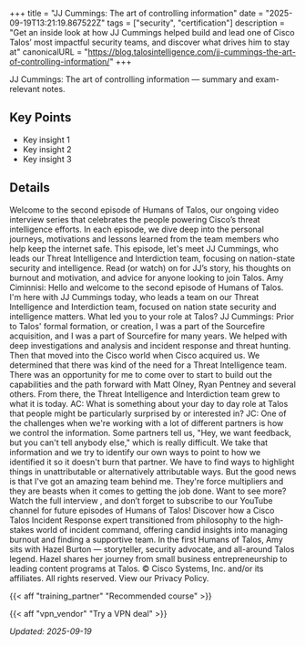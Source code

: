 +++
title = "JJ Cummings: The art of controlling information"
date = "2025-09-19T13:21:19.867522Z"
tags = ["security", "certification"]
description = "Get an inside look at how JJ Cummings helped build and lead one of Cisco Talos’ most impactful security teams, and discover what drives him to stay at"
canonicalURL = "https://blog.talosintelligence.com/jj-cummings-the-art-of-controlling-information/"
+++

JJ Cummings: The art of controlling information — summary and exam-relevant notes.

## Key Points
- Key insight 1
- Key insight 2
- Key insight 3

## Details
Welcome to the second episode of Humans of Talos, our ongoing video interview series that celebrates the people powering Cisco’s threat intelligence efforts. In each episode, we dive deep into the personal journeys, motivations and lessons learned from the team members who help keep the internet safe. This episode, let's meet JJ Cummings, who leads our Threat Intelligence and Interdiction team, focusing on nation-state security and intelligence. Read (or watch) on for JJ’s story, his thoughts on burnout and motivation, and advice for anyone looking to join Talos. Amy Ciminnisi: Hello and welcome to the second episode of Humans of Talos. I'm here with JJ Cummings today, who leads a team on our Threat Intelligence and Interdiction team, focused on nation state security and intelligence matters. What led you to your role at Talos? JJ Cummings: Prior to Talos' formal formation, or creation, I was a part of the Sourcefire acquisition, and I was a part of Sourcefire for many years. We helped with deep investigations and analysis and incident response and threat hunting. Then that moved into the Cisco world when Cisco acquired us. We determined that there was kind of the need for a Threat Intelligence team. There was an opportunity for me to come over to start to build out the capabilities and the path forward with Matt Olney, Ryan Pentney and several others. From there, the Threat Intelligence and Interdiction team grew to what it is today. AC: What is something about your day to day role at Talos that people might be particularly surprised by or interested in? JC: One of the challenges when we're working with a lot of different partners is how we control the information. Some partners tell us, "Hey, we want feedback, but you can't tell anybody else," which is really difficult. We take that information and we try to identify our own ways to point to how we identified it so it doesn't burn that partner. We have to find ways to highlight things in unattributable or alternatively attributable ways. But the good news is that I've got an amazing team behind me. They're force multipliers and they are beasts when it comes to getting the job done. Want to see more? Watch the full interview , and don’t forget to subscribe to our YouTube channel for future episodes of Humans of Talos! Discover how a Cisco Talos Incident Response expert transitioned from philosophy to the high-stakes world of incident command, offering candid insights into managing burnout and finding a supportive team. In the first Humans of Talos, Amy sits with Hazel Burton — storyteller, security advocate, and all-around Talos legend. Hazel shares her journey from small business entrepreneurship to leading content programs at Talos. © Cisco Systems, Inc. and/or its affiliates. All rights
reserved. View our Privacy Policy.



{{< aff "training_partner" "Recommended course" >}}

{{< aff "vpn_vendor" "Try a VPN deal" >}}

*Updated: 2025-09-19*